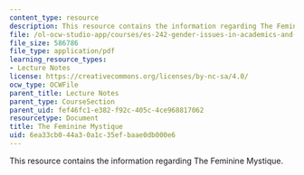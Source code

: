 ```yaml
---
content_type: resource
description: This resource contains the information regarding The Feminine Mystique.
file: /ol-ocw-studio-app/courses/es-242-gender-issues-in-academics-and-academia-spring-2004/6ea33cb044a30a1c35efbaae0db000e6_MITES_242S04_ses8.pdf
file_size: 586786
file_type: application/pdf
learning_resource_types:
- Lecture Notes
license: https://creativecommons.org/licenses/by-nc-sa/4.0/
ocw_type: OCWFile
parent_title: Lecture Notes
parent_type: CourseSection
parent_uid: fef46fc1-e382-f92c-405c-4ce968817062
resourcetype: Document
title: The Feminine Mystique
uid: 6ea33cb0-44a3-0a1c-35ef-baae0db000e6
---
```

This resource contains the information regarding The Feminine Mystique.